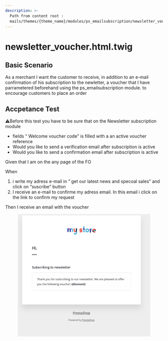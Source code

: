 ```yaml
---
description: >-
  Path from content root :
  mails/themes/{theme_name}/modules/ps_emailsubscription/newsletter_voucher.html.twig
---
```


# newsletter\_voucher.html.twig

## Basic Scenario

As a merchant I want the customer to receive, in addition to an e-mail confirmation of his subscription to the newletter, a voucher that I have parrametered beforehand using the ps\_emailsubscription module. to encourage customers to place an order

## Accpetance Test

⚠️Before this test you have to be sure that on the Newsletter subscription module

* fields “ Welcome voucher code” is filled with a an active voucher reference
* Would you like to send a verification email after subscription is active
* Would you like to send a confirmation email after subscription is active

Given that I am on the any page of the FO&#x20;

When

1. i write my adress e-mail in “ get our latest news and specoal sales” and click on “suscribe” button
2. I receive an e-mail to confirme my adress email. In this email i click on the link to confirm my request&#x20;

Then I receive an email with the voucher





<figure><img src="../../../.gitbook/assets/Untitled (26).png" alt=""><figcaption></figcaption></figure>

